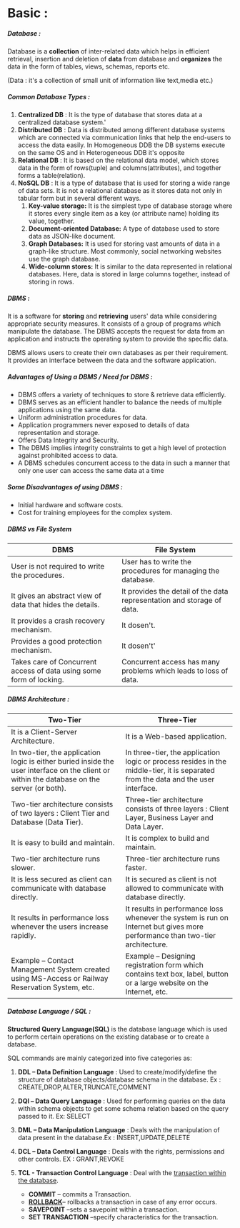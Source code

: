 # Basic :

##### Database :

Database is a **collection** of inter-related data which helps in efficient retrieval, insertion and deletion of **data** from database and **organizes** the data in the form of tables, views, schemas, reports etc.

(Data : it's a collection of small unit of information like text,media etc.)

##### Common Database Types :

1. **Centralized DB** : It is the type of database that stores data at a centralized database system.'
2. **Distributed DB** : Data is distributed among different database systems which are connected via communication links that help the end-users to access the data easily.
   In Homogeneous DDB the DB systems execute on the same OS and in Heterogeneous DDB it's opposite
3. **Relational DB** : It is based on the relational data model, which stores data in the form of rows(tuple) and columns(attributes), and together forms a table(relation).
4. **NoSQL DB** : It is a type of database that is used for storing a wide range of data sets. It is not a relational database as it stores data not only in tabular form but in several different ways.
   1. **Key-value storage:** It is the simplest type of database storage where it stores every single item as a key (or attribute name) holding its value, together.
   2. **Document-oriented Database:** A type of database used to store data as JSON-like document.
   3. **Graph Databases:** It is used for storing vast amounts of data in a graph-like structure. Most commonly, social networking websites use the graph database.
   4. **Wide-column stores:** It is similar to the data represented in relational databases. Here, data is stored in large columns together, instead of storing in rows.

##### DBMS :

It is a software for **storing** and **retrieving** users' data while considering appropriate security measures. It consists of a group of programs which manipulate the database. The DBMS accepts the request for data from an application and instructs the operating system to provide the specific data. 

DBMS allows users to create their own databases as per their requirement. It provides an interface between the data and the software application.

##### Advantages of Using a DBMS / Need for DBMS :

* DBMS offers a variety of techniques to store & retrieve data efficiently.
* DBMS serves as an efficient handler to balance the needs of multiple applications using the same data.
* Uniform administration procedures for data.
* Application programmers never exposed to details of data representation and storage.
* Offers Data Integrity and Security.
* The DBMS implies integrity constraints to get a high level of protection against prohibited access to data.
* A DBMS schedules concurrent access to the data in such a manner that only one user can access the same data at a time

##### Some Disadvantages of using DBMS :

* Initial hardware and software costs.
* Cost for training employees for the complex system.

##### DBMS vs File System

| DBMS                                                                | File System                                                            |
| ------------------------------------------------------------------- | ---------------------------------------------------------------------- |
| User is not required to write the procedures.                       | User has to write the procedures for managing the database.            |
| It gives an abstract view of data that hides the details.           | It provides the detail of the data representation and storage of data. |
| It provides a crash recovery mechanism.                             | It dosen't.                                                            |
| Provides a good protection mechanism.                               | It dosen't'                                                            |
| Takes care of Concurrent access of data using some form of locking. | Concurrent access has many problems which leads to loss of<br />data.  |



##### DBMS Architecture :

| Two-Tier                                                                                                                                    | Three-Tier                                                                                                                        |
| ------------------------------------------------------------------------------------------------------------------------------------------- | --------------------------------------------------------------------------------------------------------------------------------- |
| It is a Client-Server Architecture.                                                                                                         | It is a Web-based application.                                                                                                    |
| In two-tier, the application logic is either buried inside the user interface on the client or within the database on the server (or both). | In three-tier, the application logic or process resides in the middle-tier, it is separated from the data and the user interface. |
| Two-tier architecture consists of two layers : Client Tier and Database (Data Tier).                                                        | Three-tier architecture consists of three layers : Client Layer, Business Layer and Data Layer.                                   |
| It is easy to build and maintain.                                                                                                           | It is complex to build and maintain.                                                                                              |
| Two-tier architecture runs slower.                                                                                                          | Three-tier architecture runs faster.                                                                                              |
| It is less secured as client can communicate with database directly.                                                                        | It is secured as client is not allowed to communicate with database directly.                                                     |
| It results in performance loss whenever the users increase rapidly.                                                                         | It results in performance loss whenever the system is run on Internet but gives more performance than two-tier architecture.      |
| Example – Contact Management System created using MS-Access or Railway Reservation System, etc.                                            | Example – Designing registration form which contains text box, label, button or a large website on the Internet, etc.            |


##### Database Language / SQL :

**Structured Query Language(SQL)** is the database language which is used to perform certain operations on the existing database or to create a database.

SQL commands are mainly categorized into five categories as:

1. **DDL – Data Definition Language** : Used to create/modify/define the structure of database objects/database schema in the database. Ex : CREATE,DROP,ALTER,TRUNCATE,COMMENT
2. **DQl – Data Query Language** : Used for performing queries on the data within schema objects to get some schema relation based on the query passed to it. Ex: SELECT
3. **DML – Data Manipulation Language** : Deals with the manipulation of data present in the database.Ex : INSERT,UPDATE,DELETE
4. **DCL – Data Control Language** : Deals with the rights, permissions and other controls. EX : GRANT,REVOKE
5. **TCL - Transaction Control Language** : Deal with the [transaction within the database](https://www.geeksforgeeks.org/sql-transactions/).

   * **COMMIT** – commits a Transaction.
   * [**ROLLBACK**](https://www.geeksforgeeks.org/sql-transactions/)– rollbacks a transaction in case of any error occurs.
   * **SAVEPOINT** –sets a savepoint within a transaction.
   * **SET TRANSACTION** –specify characteristics for the transaction.
